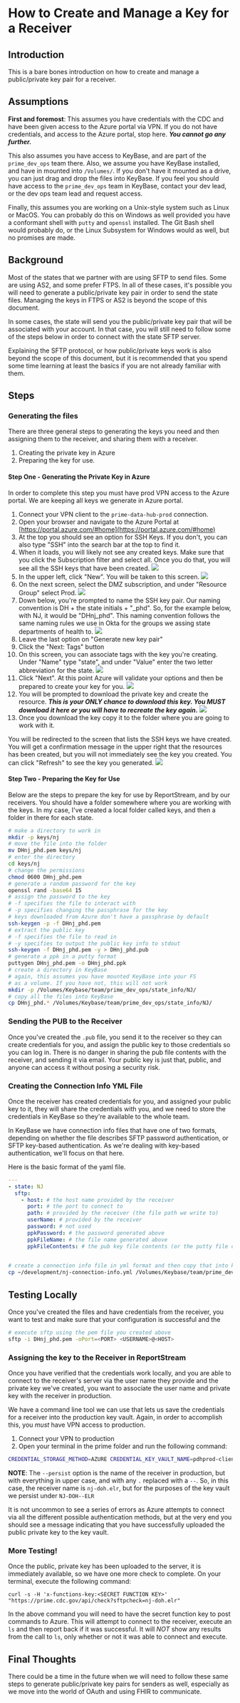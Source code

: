 # How to Create and Manage a Key for a Receiver

## Introduction
This is a bare bones introduction on how to create and manage a public/private key pair for a receiver.

## Assumptions
**First and foremost**: This assumes you have credentials with the CDC and have been given access to the Azure portal via VPN. If you do not have credentials, and access to the Azure portal, stop here. ***You cannot go any further.***

This also assumes you have access to KeyBase, and are part of the `prime_dev_ops` team there.  Also, we assume you have KeyBase installed, and have in mounted into `/Volumes/`. If you don't have it mounted as a drive, you can just drag and drop the files into KeyBase. If you feel you should have access to the `prime_dev_ops` team in KeyBase, contact your dev lead, or the dev ops team lead and request access.

Finally, this assumes you are working on a Unix-style system such as Linux or MacOS. You can probably do this on Windows as well provided you have a conformant shell with `putty` and `openssl` installed. The Git Bash shell would probably do, or the Linux Subsystem for Windows would as well, but no promises are made.

## Background
Most of the states that we partner with are using SFTP to send files. Some are using AS2, and some prefer FTPS. In all of these cases, it's possible you will need to generate a public/private key pair in order to send the state files. Managing the keys in FTPS or AS2 is beyond the scope of this document.

In some cases, the state will send you the public/private key pair that will be associated with your account. In that case, you will still need to follow some of the steps below in order to connect with the state SFTP server.

Explaining the SFTP protocol, or how public/private keys work is also beyond the scope of this document, but it is recommended that you spend some time learning at least the basics if you are not already familiar with them.


## Steps

### Generating the files
There are three general steps to generating the keys you need and then assigning them to the receiver, and sharing them with a receiver.
1. Creating the private key in Azure
2. Preparing the key for use.

#### Step One - Generating the Private Key in Azure
In order to complete this step you must have prod VPN access to the Azure portal. We are keeping all keys we generate in Azure portal.

1. Connect your VPN client to the `prime-data-hub-prod` connection.
2. Open your browser and navigate to the Azure Portal at [https://portal.azure.com/#home](https://portal.azure.com/#home)
3. At the top you should see an option for SSH Keys. If you don't, you can also type "SSH" into the search bar at the top to find it.
4. When it loads, you will likely not see any created keys. Make sure that you click the Subscription filter and select all. Once you do that, you will see all the SSH keys that have been created. ![](assets/receiver-ssh-key/1-SelectAllSubscriptions.png)
5. In the upper left, click "New". You will be taken to this screen. ![](assets/receiver-ssh-key/2-CreateSSHKeyScreen.png)
6. On the next screen, select the DMZ subscription, and under "Resource Group" select Prod. ![](assets/receiver-ssh-key/3-SelectResourceGroup.png)
7. Down below, you're prompted to name the SSH key pair. Our naming convention is DH + the state initials + "_phd". So, for the example below, with NJ, it would be "DHnj_phd". This naming convention follows the same naming rules we use in Okta for the groups we assing state departments of health to. ![](assets/receiver-ssh-key/4-NameSSHKey.png)
8. Leave the last option on "Generate new key pair"
9. Click the "Next: Tags" button
10. On this screen, you can associate tags with the key you're creating. Under "Name" type "state", and under "Value" enter the two letter abbreviation for the state. ![](assets/receiver-ssh-key/5-AddStateTag.png)
11. Click "Next". At this point Azure will validate your options and then be prepared to create your key for you. ![](assets/receiver-ssh-key/6-ReviewOptions.png)
12. You will be prompted to download the private key and create the resource. ***This is your ONLY chance to download this key. You MUST download it here or you will have to recreate the key again.*** ![](assets/receiver-ssh-key/7-DownloadConfirmation.png)
13. Once you download the key copy it to the folder where you are going to work with it.

You will be redirected to the screen that lists the SSH keys we have created. You will get a confirmation message in the upper right that the resources has been created, but you will not immediately see the key you created. You can click "Refresh" to see the key you generated.
![](assets/receiver-ssh-key/8-CreationConfirmation.png)

#### Step Two - Preparing the Key for Use
Below are the steps to prepare the key for use by ReportStream, and by our receivers. You should have a folder somewhere where you are working with the keys. In my case, I've created a local folder called keys, and then a folder in there for each state.

```sh
# make a directory to work in
mkdir -p keys/nj
# move the file into the folder
mv DHnj_phd.pem keys/nj
# enter the directory
cd keys/nj
# change the permissions
chmod 0600 DHnj_phd.pem
# generate a random password for the key
openssl rand -base64 15
# assign the password to the key
# -f specifies the file to interact with
# -p specifies changing the passphrase for the key
# keys downloaded from Azure don't have a passphrase by default
ssh-keygen -p -f DHnj_phd.pem
# extract the public key
# -f specifies the file to read in
# -y specifies to output the public key info to stdout
ssh-keygen -f DHnj_phd.pem -y > DHnj_phd.pub
# generate a ppk in a putty format
puttygen DHnj_phd.pem -o DHnj_phd.ppk
# create a directory in KeyBase
# again, this assumes you have mounted KeyBase into your FS
# as a volume. If you have not, this will not work
mkdir -p /Volumes/Keybase/team/prime_dev_ops/state_info/NJ/
# copy all the files into KeyBase
cp DHnj_phd.* /Volumes/Keybase/team/prime_dev_ops/state_info/NJ/ 
```

### Sending the PUB to the Receiver
Once you've created the `.pub` file, you send it to the receiver so they can create credentials for you, and assign the public key to those credentials so you can log in. There is no danger in sharing the pub file contents with the receiver, and sending it via email. Your public key is just that, public, and anyone can access it without posing a security risk.

### Creating the Connection Info YML File

Once the receiver has created credentials for you, and assigned your public key to it, they will share the credentials with you, and we need to store the credentials in KeyBase so they're available to the whole team.

In KeyBase we have connection info files that have one of two formats, depending on whether the file describes SFTP password authentication, or SFTP key-based authentication. As we're dealing with key-based authentication, we'll focus on that here.

Here is the basic format of the yaml file.

```yaml
---
- state: NJ
  sftp:
    - host: # the host name provided by the receiver
      port: # the port to connect to
      path: # provided by the receiver (the file path we write to)
      userName: # provided by the receiver
      password: # not used
      ppkPassword: # the password generated above
      ppkFileName: # the file name generated above
      ppkFileContents: # the pub key file contents (or the putty file contents)
        
```

```sh
# create a connection info file in yml format and then copy that into keybase
cp ~/development/nj-connection-info.yml /Volumes/Keybase/team/prime_dev_ops/state_info/NJ/ 
```

## Testing Locally
Once you've created the files and have credentials from the receiver, you want to test and make sure that your configuration is successful and the

```sh
# execute sftp using the pem file you created above
sftp -i DHnj_phd.pem -oPort=<PORT> <USERNAME>@<HOST>
```

### Assigning the key to the Receiver in ReportStream
Once you have verified that the credentials work locally, and you are able to connect to the receiver's server via the user name they provide and the private key we've created, you want to associate the user name and private key with the receiver in production.

We have a command line tool we can use that lets us save the credentials for a receiver into the production key vault. Again, in order to accomplish this, you *must* have VPN access to production.

1. Connect your VPN to production
2. Open your terminal in the prime folder and run the following command:
```sh
CREDENTIAL_STORAGE_METHOD=AZURE CREDENTIAL_KEY_VAULT_NAME=pdhprod-clientconfig ./prime create-credential --type UserPass --persist NJ-DOH--ELR --user <USER NAME> --pass <KEY PASS>
```

**NOTE**: The `--persist` option is the name of the receiver in production, but with everything in upper case, and with any `.` replaced with a `--`. So, in this case, the receiver name is `nj-doh.elr`, but for the purposes of the key vault we persist under `NJ-DOH--ELR`

It is not uncommon to see a series of errors as Azure attempts to connect via all the different possible authentication methods, but at the very end you should see a message indicating that you have successfully uploaded the public private key to the key vault.

### More Testing!
Once the public, private key has been uploaded to the server, it is immediately available, so we have one more check to complete. On your terminal, execute the following command:

```
curl -s -H 'x-functions-key:<SECRET FUNCTION KEY>' "https://prime.cdc.gov/api/check?sftpcheck=nj-doh.elr"
```

In the above command you will need to have the secret function key to post commands to Azure. This will attempt to connect to the receiver, execute an `ls` and then report back if it was successful. It will *NOT* show any results from the call to `ls`, only whether or not it was able to connect and execute.

## Final Thoughts
There could be a time in the future when we will need to follow these same steps to generate public/private key pairs for senders as well, especially as we move into the world of OAuth and using FHIR to communicate.